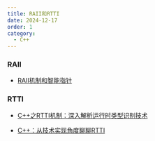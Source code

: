 ```yaml
---
title: RAII和RTTI
date: 2024-12-17
order: 1
category:
  - C++
---
```



### RAII

- [RAII机制和智能指针](https://cloud.tencent.com/developer/article/1855285)


### RTTI

- [C++之RTTI机制：深入解析运行时类型识别技术](https://www.w3cschool.cn/article/22969046.html)

- [C++：从技术实现角度聊聊RTTI](https://cloud.tencent.com/developer/article/2295955)

